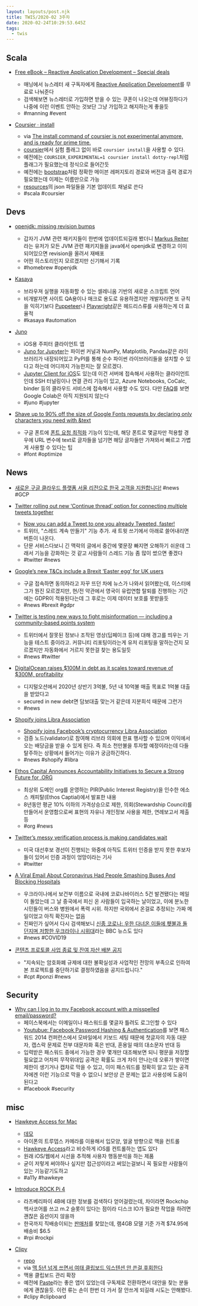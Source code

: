 ```yaml
---
layout: layouts/post.njk
title: TWIS/2020-02 3주차
date: 2020-02-24T10:29:53.645Z
tags:
  - twis
---
```



## Scala
- [Free eBook – Reactive Application Development – Special deals](https://deals.manning.com/free-ebook-reactive-application-development/)
	- 매닝에서 뉴스레터 새 구독자에게 [Reactive Application Development](https://www.manning.com/books/reactive-application-development)를 무료로 나눠준다
	- 검색해보면 뉴스레터로 가입하면 받을 수 있는 쿠폰이 나오는데 어뷰징하다가 나중에 이런 이벤트 안하는 것보단 그냥 가입하고 해지하는게 좋을듯
	- #manning #event

- [Coursier · install](https://get-coursier.io/docs/cli-install)
	- via [The install command of coursier is not experimental anymore, and is ready for prime time.](https://twitter.com/alxarchambault/status/1230140622289408002)
	- [coursier](https://get-coursier.io/)에서 실험 플래그 없이 바로 `coursier install`을 사용할 수 있다.
	- 예전에는 `COURSIER_EXPERIMENTAL=1 coursier install dotty-repl`처럼 플래그가 필요했는데 정식으로 들어간듯
	- 예전에는 [bootstrap](https://get-coursier.io/docs/cli-bootstrap)처럼 정확한 메이븐 레퍼지토리 경로와 버전과 출력 경로가 필요했는데 이제는 이름만으로 가능
	- [resources](https://github.com/coursier/apps/tree/master/apps/resources)의 json 파일들을 기본 업데이트 채널로 쓴다
	- #scala #coursier


## Devs
- [openjdk: missing revision bumps](https://github.com/Homebrew/homebrew-core/commit/db0b03daf4)
	- 갑자기 JVM 관련 패키지들이 한번에 업데이트되길래 봤더니 [Markus Reiter](https://github.com/reitermarkus)라는 유저가 모든 JVM 관련 패키지들을 java에서 openjdk로 변경하고 이미 되어있으면 revision을 올려서 재배포
	- 어떤 히스토리인지 모르겠지만 신기해서 기록
	- #homebrew #openjdk

- [Kasaya](https://github.com/syscolabs/kasaya)
	- 브라우져 실행을 자동화할 수 있는 셀레니움 기반의 새로운 스크립트 언어
	- 비개발자면 사이트 QA용이나 매크로 용도로 유용하겠지만 개발자라면 또 규칙을 익히기보다 [Puppeteer](https://github.com/puppeteer/puppeteer)나 [Playwright](https://github.com/microsoft/playwright)같은 헤드리스류를 사용하는게 더 효율적
	- #kasaya #automation

- [Juno](https://juno.sh/)
	- iOS용 주피터 클라이언트 앱
	- [Juno for Jupyter](https://apps.apple.com/app/id1462586500)는 파이썬 커널과 NumPy, Matplotlib, Pandas같은 라이브러리가 내장되어있고 PyPI를 통해 순수 파이썬 라이브러리들을 설치할 수 있다고 하는데 어디까지 가능한지는 잘 모르겠다.
	- [Jupyter Client for iOS](https://juno.sh/junoconnect/)도 있는데 이건 서버에 접속해서 사용하는 클라이언트인데 SSH 터널링이나 연결 관리 기능이 있고, Azure Notebooks, CoCalc, binder 등의 클라우드 서비스에 접속해서 사용할 수도 있다. 다만 [FAQ](https://juno.sh/faq/#how-can-i-access-my-server-in-juno-connect)를 보면 Google Colab은 아직 지원되지 않는다
	- #juno #jupyter

- [Shave up to 90% off the size of Google Fonts requests by declaring only characters you need with &text](https://twitter.com/addyosmani/status/1229344737724784640)
	- 구글 폰트에 [폰트 요청 최적화](https://developers.google.com/fonts/docs/getting_started#optimizing_your_font_requests) 기능이 있는데, 해당 폰트로 몇글자만 적용할 경우에 URL 변수에 text로 글자들을 넘기면 해당 글자들만 가져와서 빠르고 가볍게 사용할 수 있다는 팁
	- #font #optimize


## News
- [새로운 구글 클라우드 플랫폼 서울 리전으로 한국 고객을 지원합니다!](https://korea.googleblog.com/2020/02/gcp-seoul-region.html) #news #GCP

- [Twitter rolling out new ‘Continue thread’ option for connecting multiple tweets together](https://9to5mac.com/2020/02/19/twitter-continue-thread-option/)
	- [Now you can add a Tweet to one you already Tweeted, faster!](https://twitter.com/Twitter/status/1230267622903689225)
	- 트위터, "스레드 계속 만들기" 기능 추가. 새 트윗 쓰기에서 아래로 쓸어내리면 버튼이 나온다.
	- 단문 서비스다보니 긴 맥락의 글에서 중간에 몇문장 빠지면 오해하기 쉬운데 그래서 기능을 강화하는 것 같고 사람들이 스레드 기능 좀 많이 썼으면 좋겠다
	- #twitter #news

- [Google’s new T&Cs include a Brexit ‘Easter egg’ for UK users](https://techcrunch.com/2020/02/20/googles-new-tcs-include-a-brexit-easter-egg-for-uk-users/)
	- 구글 접속하면 동의하라고 자꾸 뜨던 차에 뉴스가 나와서 읽어봤는데, 이스터에그가 뭔진 모르겠지만, 현/전 약관에서 영국이 유럽연합 탈퇴를 진행하는 기간에는 GDPR이 적용된다는데 그 후로는 이제 데이터 보호를 못받을듯
	- #news #brexit #gdpr

- [Twitter is testing new ways to fight misinformation — including a community-based points system](https://www.nbcnews.com/tech/tech-news/twitter-testing-new-ways-fight-misinformation-including-community-based-points-n1139931)
	- 트위터에서 잘못된 정보나 조작된 영상(딥페이크 등)에 대해 경고를 띄우는 기능을 테스트 중이라고. 커뮤니티 리포팅이라는게 유저 리포팅을 말하는건지 모르겠지만 자동화에서 거르지 못한걸 찾는 용도일듯
	- #news #twitter

- [DigitalOcean raises $100M in debt as it scales toward revenue of $300M, profitability](https://techcrunch.com/2020/02/20/digitalocean-raises-100m-in-debt-as-it-scales-towards-revenue-of-300m-profitability/)
	- 디지털오션에서 2020년 상반기 3억불, 5년 내 10억불 매출 목표로 1억불 대출을 받았다고
	- secured in new debt면 담보대출 맞는거 같은데 지분희석 때문에 그런가
	- #news

- [Shopify joins Libra Association](https://news.shopify.com/shopify-joins-libra-association)
	- [Shopify joins Facebook’s cryptocurrency Libra Association](https://techcrunch.com/2020/02/21/shopify-libra/)
	- 검증 노드(validator)로 참여해 리브라 의회에 한표 행사할 수 있으며 이익에서 오는 배당금을 받을 수 있게 된다. 즉 최소 천만불을 투자할 예정이라는데 다들 탈주하는 상황에서 들어가는 이유가 궁금하긴하다.
	- #news #shopify #libra

- [Ethos Capital Announces Accountability Initiatives to Secure a Strong Future for .ORG](https://www.businesswire.com/news/home/20200221005221/en/%C2%A0Ethos-Capital-Announces-Accountability-Initiatives-Secure-Strong)
	- 최상위 도메인 org를 운영하는 PIR(Public Interest Registry)을 인수한 에소스 캐피탈(Ethos Captial)에서 발표한 내용
	- 8년동안 평균 10% 이하의 가격상승으로 제한, 의회(Stewardship Council)를 만들어서 운영함으로써 표현의 자유나 개인정보 사용을 제한, 연례보고서 제출 등
	- #org #news

- [Twitter’s messy verification process is making candidates wait](https://www.theverge.com/2020/2/21/21147563/twitter-verified-candidates-super-tuesday-elections-2020)
	- 미국 대선후보 경선이 진행되는 와중에 아직도 트위터 인증을 받지 못한 후보자들이 있어서 인증 과정이 엉망이라는 기사
	- #twitter

- [A Viral Email About Coronavirus Had People Smashing Buses And Blocking Hospitals](https://www.buzzfeednews.com/article/christopherm51/coronavirus-ukraine-china)
	- 우크라이나에서 보건부 이름으로 국내에 코로나바이러스 5건 발견됐다는 메일이 돌았는데 그 날 중국에서 피신 온 사람들이 입국하는 날이었고, 이에 분노한 시민들이 버스와 병원에서 폭력 시위. 하지만 국외에서 온걸로 추정되는 가짜 메일이었고 아직 확진자는 없음
	- 진짜인가 싶어서 다시 검색해보니 [신종 코로나: 우한 다녀온 이들에 횃불과 돌 던지며 저항한 우크라이나 시위대](https://www.bbc.com/korean/news-51582647)라는 BBC 뉴스도 있다
	- #news #COVID19

- [콘텐츠 프로토콜 사업 종료 및 잔여 자산 배분 공지](https://contentsprotocol.io/ko/index.html)
	- "지속되는 암호화폐 규제에 대한 불확실성과 사업적인 전망의 부족으로 인하여 본 프로젝트를 중단하기로 결정하였음을 공지드립니다."
	- #cpt #ponzi #news


## Security
- [Why can I log in to my Facebook account with a misspelled email/password?](https://security.stackexchange.com/questions/214814/why-can-i-log-in-to-my-facebook-account-with-a-misspelled-email-password)
	- 페이스북에서는 이메일이나 패스워드를 몇글자 틀려도 로그인할 수 있다
	- [Youtubue: Facebook Password Hashing & Authentication](https://www.youtube.com/watch?v=7dPRFoKteIU&t=966)를 보면 패스워드 2014 컨퍼런스에서 모바일에서 키보드 세팅 때문에 첫글자의 자동 대문자, 캡스락 문제로 전부 대문자화 혹은 반대, 혼용일 때의 대소문자 반대 등
	- 입력받은 패스워드 중에서 가능한 경우 몇개만 대조해보면 되니 평문을 저장할 필요없고 어차피 무작위대입 공격은 확률도 크게 차이 안나는데 오류가 쌓이면 제한이 생기거나 캡챠로 막을 수 있고, 이미 패스워드를 정확히 알고 있는 공격자에겐 이런 기능으로 막을 수 없으니 보안상 큰 문제는 없고 사용성에 도움이 된다고
	- #facebook #security


## misc
- [Hawkeye Access for Mac](https://www.usehawkeye.com/access-mac)
	- [데모](https://www.youtube.com/watch?v=fOG-fx63KIQ)
	- 아이폰의 트루뎁스 카메라를 이용해서 입모양, 얼굴 방향으로 맥을 컨트롤
	- [Hawkeye Access](https://www.usehawkeye.com/accessibility)라고 비슷하게 iOS를 컨트롤하는 앱도 있다
	- 원래 iOS/웹에서 시선을 추적해 사용자 행동분석을 하는 제품
	- 굳이 저렇게 써야하나 싶지만 접근성이라고 써있는걸보니 꼭 필요한 사람들이 있는 기능같기도하고
	- #a11y #hawkeye

- [Introduce ROCK Pi 4](https://rockpi.org/rockpi4)
	- 라즈베리파이 4B에 대한 정보를 검색하다 얻어걸렸는데, 차이라면 Rockchip 헥사코어를 쓰고 m.2 슬롯이 있다는 점이라 디스크 IO가 필요한 작업을 하려면 괜찮은 옵션이지 않을까
	- 한국까지 직배송이되는 [판매처](https://shop.allnetchina.cn/collections/frontpage/products/rock-pi-4-model-b-board-only-with-dualband-2-4-5ghz-wlan-bluetooth-5-0)를 찾았는데, 램4GB 모델 기준 가격 $74.95에 배송비 $6.5
	- #rpi #rockpi

- [Clipy](https://clipy-app.com/)
	- [repo](https://github.com/Clipy/Clipy)
	- via [맥 5년 넘게 쓰면서 여태 클립보드 익스텐션 안 쓴걸 후회한다](https://twitter.com/coding_lupin/status/1230228187893788672)
	- 맥용 클립보드 관리 확장
	- 예전에 [Paste](https://pasteapp.io/)라는 좋은 앱이 있었는데 구독제로 전환하면서 대안을 찾는 분들에게 괜찮을듯. 이런 류는 손이 한번 더 가서 잘 안쓰게 되길래 시도는 안해봤다.
	- #clipy #clipboard
